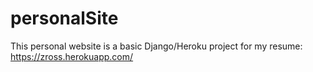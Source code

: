# personalSite

This personal website is a basic Django/Heroku project for my resume:
https://zross.herokuapp.com/